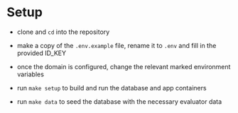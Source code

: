 # Setup

- clone and `cd` into the repository

- make a copy of the `.env.example` file, rename it to `.env` and fill in the provided ID_KEY

- once the domain is configured, change the relevant marked environment variables

- run `make setup` to build and run the database and app containers

- run `make data` to seed the database with the necessary evaluator data
